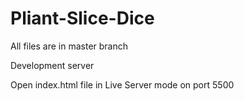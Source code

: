 # Pliant-Slice-Dice


All files are in master branch

Development server

Open index.html file in Live Server mode on port 5500
